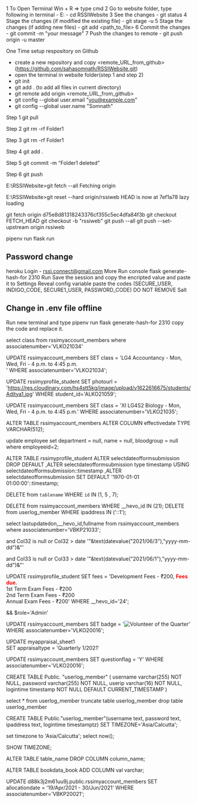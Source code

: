 1 To Open Terminal
	Win + R => type cmd
2 Go to website folder, type following in terminal
	- E: 
	- cd RSSIWebsite
3 See the changes
	- git status
4 Stage the changes (if modified the existing file)
	- git stage -u
5 Stage the changes (if adding new files)
	- git add <path_to_file>
6 Commit the changes
	- git commit -m "your message"
7 Push the changes to remote
	- git push origin -u master

One Time setup respository on Github
 - create a new repository and copy <remote_URL_from_github> (https://github.com/sahasomnath/RSSIWebsite.git)
 - open the terminal in website folder(step 1 and step 2)
 - git init
 - git add . (to add all files in current directory)
 - git remote add origin <remote_URL_from_github>
 - git config --global user.email "you@example.com"
 - git config --global user.name "Somnath"



Step 1
git pull

Step 2
git rm -rf Folder1

Step 3
git rm -rf Folder1

Step 4
git add .

Step 5
git commit -m “Folder1 deleted”

Step 6
git push


E:\RSSIWebsite>git fetch --all
Fetching origin

E:\RSSIWebsite>git reset --hard origin/rssiweb
HEAD is now at 7ef1a78 lazy loading


git fetch origin d75e8d81318243376cf355c5ec4dfa84f3b
git checkout FETCH_HEAD
git checkout -b "rssiweb"
git push --all
git push --set-upstream origin rssiweb


pipenv run flask run


Password change
--------------------------
heroku Login - rssi.connect@gmail.com
More
Run console
flask generate-hash-for 2310
Run
Save the session and copy the encripted value and paste it to
Settings
Reveal config variable
paste the codes (SECURE_USER, INDIGO_CODE, SECURE1_USER, PASSWORD_CODE)
DO NOT REMOVE Salt

Change in .env file offline
---------------------------------
Run new terminal and type
pipenv run flask generate-hash-for 2310
copy the code and replace it.

select class from rssimyaccount_members where associatenumber='VLKO21034'

UPDATE rssimyaccount_members
SET class = 'LG4 Accountancy - Mon, Wed, Fri - 4 p.m. to 4:45 p.m.<br>' 
WHERE associatenumber='VLKO21034';

UPDATE rssimyprofile_student
SET photourl = 'https://res.cloudinary.com/hs4stt5kg/image/upload/v1622616675/students/Aditya1.jpg' 
WHERE student_id='ALKO21059';

UPDATE rssimyaccount_members
SET class = 'XI LG4S2 Biology - Mon, Wed, Fri - 4 p.m. to 4:45 p.m.' 
WHERE associatenumber='VLKO21035';

ALTER TABLE rssimyaccount_members 
ALTER COLUMN effectivedate TYPE VARCHAR(512);

update employee 
set department = null, name = null, bloodgroup = null
where employeeid=2;

ALTER TABLE rssimyprofile_student
  ALTER selectdateofformsubmission DROP DEFAULT
 ,ALTER selectdateofformsubmission type timestamp USING selectdateofformsubmission::timestamp
 ,ALTER selectdateofformsubmission SET DEFAULT '1970-01-01 01:00:00'::timestamp;


 DELETE from `tablename` WHERE `id` IN (1, 5 , 7);

 DELETE from rssimyaccount_members WHERE __hevo_id IN (21);
 DELETE from userlog_member WHERE ipaddress IN ('::1');

 select lastupdatedon,__hevo_id,fullname from rssimyaccount_members where associatenumber='VBKP21033';


 and Col32 is null or Col32 > date '"&text(datevalue("2021/06/3"),"yyyy-mm-dd")&"'

 and Col33 is null or Col33 > date '"&text(datevalue("2021/06/1"),"yyyy-mm-dd")&"'


UPDATE rssimyprofile_student
SET fees = 'Development Fees - &#8377;200, <b><span style=color:red>Fees due.</span></b><br>1st Term Exam Fees - &#8377;200<br>2nd Term Exam Fees - &#8377;200<br>Annual Exam Fees - &#8377;200' 
WHERE __hevo_id='24';

&& $role='Admin'

UPDATE rssimyaccount_members
SET badge = '<img src=../images/smile.jpg title="Volunteer of the Quarter" style=height:32px,width:32px>'
WHERE associatenumber='VLKO20016';

UPDATE myappraisal_sheet1  
SET appraisaltype = 'Quarterly 1/2021' 

UPDATE rssimyaccount_members
SET questionflag = 'Y'
WHERE associatenumber='VLKO20016';

CREATE TABLE Public. "userlog_member" (
  username varchar(255) NOT NULL,
  password varchar(255) NOT NULL,
  userip varchar(16) NOT NULL,
  logintime timestamp NOT NULL DEFAULT CURRENT_TIMESTAMP
)

select * from userlog_member
truncate table userlog_member
drop table userlog_member

CREATE TABLE Public."userlog_member"(username text,	password text, ipaddress text, logintime timestamptz)
SET TIMEZONE='Asia/Calcutta';

set timezone to 'Asia/Calcutta';
select now();

SHOW TIMEZONE;

ALTER TABLE table_name 
DROP COLUMN column_name;

ALTER TABLE bookdata_book
ADD COLUMN val varchar;

UPDATE d88k3j2m61uu9j.public.rssimyaccount_members
SET allocationdate = '19/Apr/2021 - 30/Jun/2021' 
WHERE associatenumber='VBKP20021';